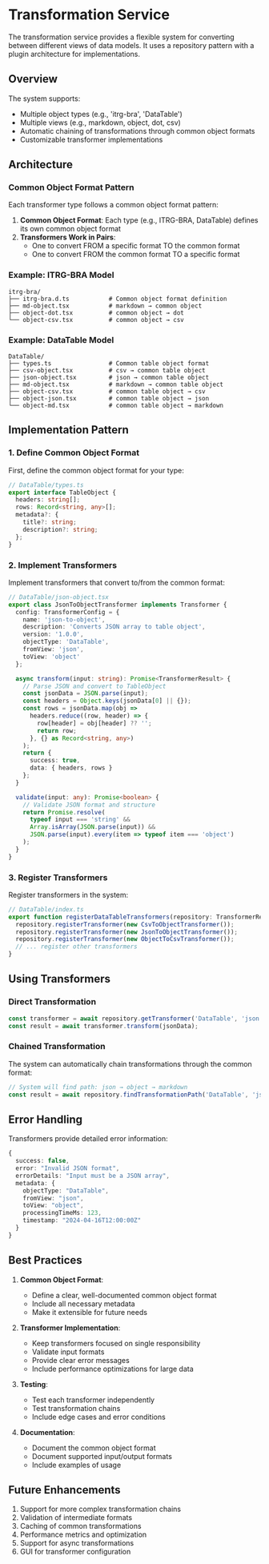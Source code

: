 # Transformation Service

The transformation service provides a flexible system for converting between different views of data models. It uses a repository pattern with a plugin architecture for implementations.

## Overview

The system supports:
- Multiple object types (e.g., 'itrg-bra', 'DataTable')
- Multiple views (e.g., markdown, object, dot, csv)
- Automatic chaining of transformations through common object formats
- Customizable transformer implementations

## Architecture

### Common Object Format Pattern

Each transformer type follows a common object format pattern:

1. **Common Object Format**: Each type (e.g., ITRG-BRA, DataTable) defines its own common object format
2. **Transformers Work in Pairs**:
   - One to convert FROM a specific format TO the common format
   - One to convert FROM the common format TO a specific format

### Example: ITRG-BRA Model

```
itrg-bra/
├── itrg-bra.d.ts           # Common object format definition
├── md-object.tsx           # markdown → common object
├── object-dot.tsx          # common object → dot
└── object-csv.tsx          # common object → csv
```

### Example: DataTable Model

```
DataTable/
├── types.ts                # Common table object format
├── csv-object.tsx          # csv → common table object
├── json-object.tsx         # json → common table object
├── md-object.tsx           # markdown → common table object
├── object-csv.tsx          # common table object → csv
├── object-json.tsx         # common table object → json
└── object-md.tsx           # common table object → markdown
```

## Implementation Pattern

### 1. Define Common Object Format

First, define the common object format for your type:

```typescript
// DataTable/types.ts
export interface TableObject {
  headers: string[];
  rows: Record<string, any>[];
  metadata?: {
    title?: string;
    description?: string;
  };
}
```

### 2. Implement Transformers

Implement transformers that convert to/from the common format:

```typescript
// DataTable/json-object.tsx
export class JsonToObjectTransformer implements Transformer {
  config: TransformerConfig = {
    name: 'json-to-object',
    description: 'Converts JSON array to table object',
    version: '1.0.0',
    objectType: 'DataTable',
    fromView: 'json',
    toView: 'object'
  };

  async transform(input: string): Promise<TransformerResult> {
    // Parse JSON and convert to TableObject
    const jsonData = JSON.parse(input);
    const headers = Object.keys(jsonData[0] || {});
    const rows = jsonData.map(obj => 
      headers.reduce((row, header) => {
        row[header] = obj[header] ?? '';
        return row;
      }, {} as Record<string, any>)
    );
    return {
      success: true,
      data: { headers, rows }
    };
  }

  validate(input: any): Promise<boolean> {
    // Validate JSON format and structure
    return Promise.resolve(
      typeof input === 'string' &&
      Array.isArray(JSON.parse(input)) &&
      JSON.parse(input).every(item => typeof item === 'object')
    );
  }
}
```

### 3. Register Transformers

Register transformers in the system:

```typescript
// DataTable/index.ts
export function registerDataTableTransformers(repository: TransformerRepository): void {
  repository.registerTransformer(new CsvToObjectTransformer());
  repository.registerTransformer(new JsonToObjectTransformer());
  repository.registerTransformer(new ObjectToCsvTransformer());
  // ... register other transformers
}
```

## Using Transformers

### Direct Transformation

```typescript
const transformer = await repository.getTransformer('DataTable', 'json', 'object');
const result = await transformer.transform(jsonData);
```

### Chained Transformation

The system can automatically chain transformations through the common format:

```typescript
// System will find path: json → object → markdown
const result = await repository.findTransformationPath('DataTable', 'json', 'markdown');
```

## Error Handling

Transformers provide detailed error information:

```typescript
{
  success: false,
  error: "Invalid JSON format",
  errorDetails: "Input must be a JSON array",
  metadata: {
    objectType: "DataTable",
    fromView: "json",
    toView: "object",
    processingTimeMs: 123,
    timestamp: "2024-04-16T12:00:00Z"
  }
}
```

## Best Practices

1. **Common Object Format**:
   - Define a clear, well-documented common object format
   - Include all necessary metadata
   - Make it extensible for future needs

2. **Transformer Implementation**:
   - Keep transformers focused on single responsibility
   - Validate input formats
   - Provide clear error messages
   - Include performance optimizations for large data

3. **Testing**:
   - Test each transformer independently
   - Test transformation chains
   - Include edge cases and error conditions

4. **Documentation**:
   - Document the common object format
   - Document supported input/output formats
   - Include examples of usage

## Future Enhancements

1. Support for more complex transformation chains
2. Validation of intermediate formats
3. Caching of common transformations
4. Performance metrics and optimization
5. Support for async transformations
6. GUI for transformer configuration